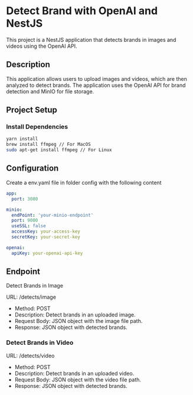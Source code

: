 # Detect Brand with OpenAI and NestJS

This project is a NestJS application that detects brands in images and videos using the OpenAI API.

## Description

This application allows users to upload images and videos, which are then analyzed to detect brands. The application uses the OpenAI API for brand detection and MinIO for file storage.

## Project Setup

### Install Dependencies

```bash
yarn install
brew install ffmpeg // For MacOS
sudo apt-get install ffmpeg // For Linux
```

## Configuration

Create a env.yaml file in folder config with the following content

```yaml
app:
  port: 3080

minio:
  endPoint: 'your-minio-endpoint'
  port: 9000
  useSSL: false
  accessKey: your-access-key
  secretKey: your-secret-key

openai:
  apiKey: your-openai-api-key
```

## Endpoint

Detect Brands in Image

URL: /detects/image

- Method: POST
- Description: Detect brands in an uploaded image.
- Request Body: JSON object with the image file path.
- Response: JSON object with detected brands.

### Detect Brands in Video

URL: /detects/video

- Method: POST
- Description: Detect brands in an uploaded video.
- Request Body: JSON object with the video file path.
- Response: JSON object with detected brands.
